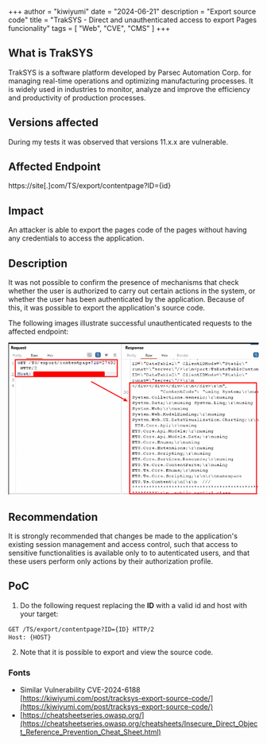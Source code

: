 +++
author = "kiwiyumi"
date = "2024-06-21"
description = "Export source code"
title = "TrakSYS - Direct and unauthenticated access to export Pages funcionality"
tags = [
    "Web",
    "CVE",
    "CMS"
]
+++

<!--more-->

## What is TrakSYS

TrakSYS is a software platform developed by Parsec Automation Corp. for managing real-time operations and optimizing manufacturing processes. It is widely used in industries to monitor, analyze and improve the efficiency and productivity of production processes.

## Versions affected

During my tests it was observed that versions 11.x.x are vulnerable.

## Affected Endpoint

https://site[.]com/TS/export/contentpage?ID={id}


## Impact

An attacker is able to export the pages code of the pages without having any credentials to access the application.


## Description

It was not possible to confirm the presence of mechanisms that check whether the user is authorized to carry out certain actions in the system, or whether the user has been authenticated by the application. Because of this, it was possible to export the application's source code.

The following images illustrate successful unauthenticated requests to the affected endpoint:

![](/assets/images/traksys-export-source-code/59bdc23d-92ed-4800-9cdc-728bc211086f.png)


## Recommendation

It is strongly recommended that changes be made to the application's existing session management and access control, such that access to sensitive functionalities is available only to to autenticated users, and that these users perform only actions by their authorization profile.

## PoC

1. Do the following request replacing the **ID** with a valid id and host with your target:

```http
GET /TS/export/contentpage?ID={ID} HTTP/2
Host: {HOST}

```

2. Note that it is possible to export and view the source code.

### Fonts

- Similar Vulnerability CVE-2024-6188 [https://kiwiyumi.com/post/tracksys-export-source-code/](https://kiwiyumi.com/post/tracksys-export-source-code/)
- [https://cheatsheetseries.owasp.org/](https://cheatsheetseries.owasp.org/cheatsheets/Insecure_Direct_Object_Reference_Prevention_Cheat_Sheet.html)
